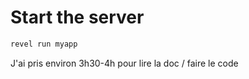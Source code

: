 # Start the server
```bash
revel run myapp
```

J'ai pris environ 3h30-4h pour lire la doc / faire le code


   

